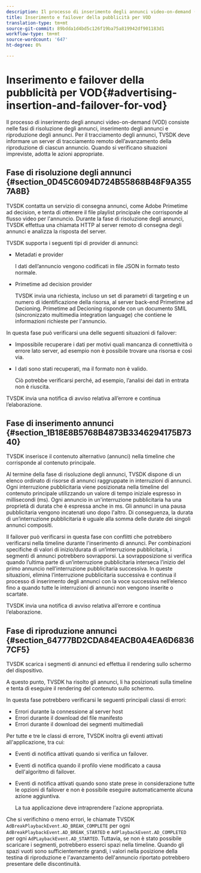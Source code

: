 ```yaml
---
description: Il processo di inserimento degli annunci video-on-demand (VOD) consiste nelle fasi di risoluzione degli annunci, inserimento degli annunci e riproduzione degli annunci. Per il tracciamento degli annunci, TVSDK deve informare un server di tracciamento remoto dell’avanzamento della riproduzione di ciascun annuncio. Quando si verificano situazioni impreviste, adotta le azioni appropriate.
title: Inserimento e failover della pubblicità per VOD
translation-type: tm+mt
source-git-commit: 89bdda1d4bd5c126f19ba75a819942df901183d1
workflow-type: tm+mt
source-wordcount: '647'
ht-degree: 0%

---
```



# Inserimento e failover della pubblicità per VOD{#advertising-insertion-and-failover-for-vod}

Il processo di inserimento degli annunci video-on-demand (VOD) consiste nelle fasi di risoluzione degli annunci, inserimento degli annunci e riproduzione degli annunci. Per il tracciamento degli annunci, TVSDK deve informare un server di tracciamento remoto dell’avanzamento della riproduzione di ciascun annuncio. Quando si verificano situazioni impreviste, adotta le azioni appropriate.

## Fase di risoluzione degli annunci {#section_0D45C6094D724B55868B48F9A3557A8B}

TVSDK contatta un servizio di consegna annunci, come Adobe Primetime ad decision, e tenta di ottenere il file playlist principale che corrisponde al flusso video per l&#39;annuncio. Durante la fase di risoluzione degli annunci, TVSDK effettua una chiamata HTTP al server remoto di consegna degli annunci e analizza la risposta del server.

TVSDK supporta i seguenti tipi di provider di annunci:

* Metadati e provider

   I dati dell’annuncio vengono codificati in file JSON in formato testo normale.
* Primetime ad decision provider

   TVSDK invia una richiesta, incluso un set di parametri di targeting e un numero di identificazione della risorsa, al server back-end Primetime ad Decioning. Primetime ad Decioning risponde con un documento SMIL (sincronizzato multimedia integration language) che contiene le informazioni richieste per l&#39;annuncio.

In questa fase può verificarsi una delle seguenti situazioni di failover:

* Impossibile recuperare i dati per motivi quali mancanza di connettività o errore lato server, ad esempio non è possibile trovare una risorsa e così via.
* I dati sono stati recuperati, ma il formato non è valido.

   Ciò potrebbe verificarsi perché, ad esempio, l’analisi dei dati in entrata non è riuscita.

TVSDK invia una notifica di avviso relativa all’errore e continua l’elaborazione.

## Fase di inserimento annunci {#section_1B18E8B5768B4873B3346294175B7340}

TVSDK inserisce il contenuto alternativo (annunci) nella timeline che corrisponde al contenuto principale.

Al termine della fase di risoluzione degli annunci, TVSDK dispone di un elenco ordinato di risorse di annunci raggruppate in interruzioni di annunci. Ogni interruzione pubblicitaria viene posizionata nella timeline del contenuto principale utilizzando un valore di tempo iniziale espresso in millisecondi (ms). Ogni annuncio in un&#39;interruzione pubblicitaria ha una proprietà di durata che è espressa anche in ms. Gli annunci in una pausa pubblicitaria vengono incatenati uno dopo l&#39;altro. Di conseguenza, la durata di un’interruzione pubblicitaria è uguale alla somma delle durate dei singoli annunci compositi.

Il failover può verificarsi in questa fase con conflitti che potrebbero verificarsi nella timeline durante l&#39;inserimento di annunci. Per combinazioni specifiche di valori di inizio/durata di un’interruzione pubblicitaria, i segmenti di annunci potrebbero sovrapporsi. La sovrapposizione si verifica quando l’ultima parte di un’interruzione pubblicitaria interseca l’inizio del primo annuncio nell’interruzione pubblicitaria successiva. In queste situazioni, elimina l’interruzione pubblicitaria successiva e continua il processo di inserimento degli annunci con la voce successiva nell’elenco fino a quando tutte le interruzioni di annunci non vengono inserite o scartate.

TVSDK invia una notifica di avviso relativa all’errore e continua l’elaborazione.

## Fase di riproduzione annunci {#section_64777BD2CDA84EACB0A4EA6D68367CF5}

TVSDK scarica i segmenti di annunci ed effettua il rendering sullo schermo del dispositivo.

A questo punto, TVSDK ha risolto gli annunci, li ha posizionati sulla timeline e tenta di eseguire il rendering del contenuto sullo schermo.

In questa fase potrebbero verificarsi le seguenti principali classi di errori:

* Errori durante la connessione al server host
* Errori durante il download del file manifesto
* Errori durante il download dei segmenti multimediali

Per tutte e tre le classi di errore, TVSDK inoltra gli eventi attivati all&#39;applicazione, tra cui:

* Eventi di notifica attivati quando si verifica un failover.
* Eventi di notifica quando il profilo viene modificato a causa dell&#39;algoritmo di failover.
* Eventi di notifica attivati quando sono state prese in considerazione tutte le opzioni di failover e non è possibile eseguire automaticamente alcuna azione aggiuntiva.

   La tua applicazione deve intraprendere l&#39;azione appropriata.

Che si verifichino o meno errori, le chiamate TVSDK `AdBreakPlaybackEvent.AD_BREAK_COMPLETE` per ogni `AdBreakPlaybackEvent.AD_BREAK_STARTED` e `AdPlaybackEvent.AD_COMPLETED` per ogni `AdPLaybackEvent.AD_STARTED`. Tuttavia, se non è stato possibile scaricare i segmenti, potrebbero esserci spazi nella timeline. Quando gli spazi vuoti sono sufficientemente grandi, i valori nella posizione della testina di riproduzione e l&#39;avanzamento dell&#39;annuncio riportato potrebbero presentare delle discontinuità.
